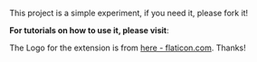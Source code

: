This project is a simple experiment, if you need it, please fork it!

**For tutorials on how to use it, please visit**: 

The Logo for the extension is from [here - flaticon.com](https://www.flaticon.com/free-icon/instagram-logo_4406241). Thanks!
